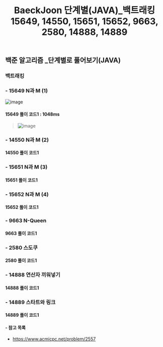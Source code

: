 ﻿---
layout: single
title: "BaeckJoon 단계별(JAVA)_백트래킹 15649, 14550, 15651, 15652, 9663, 2580, 14888, 14889"
read_time: true
categories: 
 - BaeckJoon 
tags: 
 - Algorithm
 - BaeckJoon 
last_modified_at: '2021-07-03 23:51:00 +0800'
toc: true
toc_sticky: true
toc_label: 목차
---
## 백준 알고리즘 _단계별로 풀어보기(JAVA)
### 백트래킹
### - 15649 N과 M (1)
![image](https://user-images.githubusercontent.com/66898243/124388667-d196a400-dd1e-11eb-9ac7-346b6b907e0c.png)

#### 15649 풀이 코드1 : 1048ms 
>  ![image](https://user-images.githubusercontent.com/66898243/124389430-00624980-dd22-11eb-8ed7-0c2a74410e49.png)

### - 14550 N과 M (2)

#### 14550 풀이 코드1 
>  

### - 15651 N과 M (3)

#### 15651 풀이 코드1 
>  

### - 15652 N과 M (4)

#### 15652 풀이 코드1 
>  

### - 9663 N-Queen

#### 9663 풀이 코드1 
>  

### - 2580 스도쿠

#### 2580 풀이 코드1 
>  

### - 14888 연산자 끼워넣기

#### 14888 풀이 코드1 
>  

### - 14889 스타트와 링크

#### 14889 풀이 코드1 
>  


#### - 참고 목록
- https://www.acmicpc.net/problem/2557
